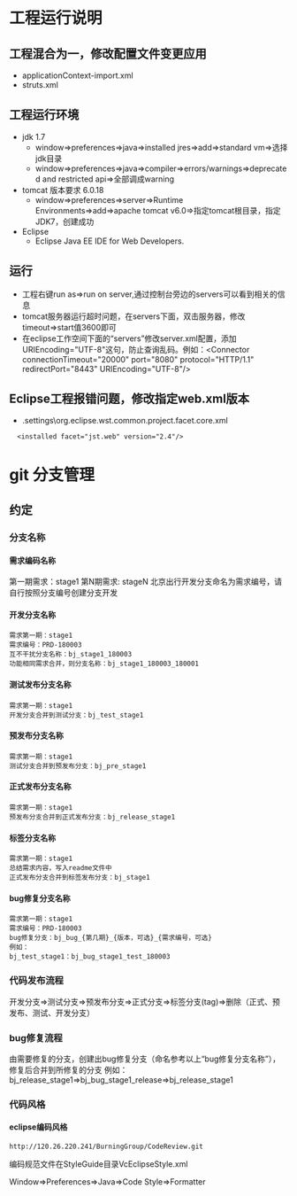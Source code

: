 # 工程运行说明

## 工程混合为一，修改配置文件变更应用
- applicationContext-import.xml
- struts.xml

## 工程运行环境

- jdk 1.7
    - window=>preferences=>java=>installed jres=>add=>standard vm=>选择jdk目录
    - window=>preferences=>java=>compiler=>errors/warnings=>deprecated and restricted api=>全部调成warning
- tomcat 版本要求 6.0.18
    - window=>preferences=>server=>Runtime Environments=>add=>apache tomcat v6.0=>指定tomcat根目录，指定JDK7，创建成功 
- Eclipse
	- Eclipse Java EE IDE for Web Developers.

## 运行
- 工程右键run as=>run on server,通过控制台旁边的servers可以看到相关的信息
- tomcat服务器运行超时问题，在servers下面，双击服务器，修改timeout=>start值3600即可
- 在eclipse工作空间下面的“servers”修改server.xml配置，添加URIEncoding="UTF-8"这句，防止查询乱码。例如：\<Connector connectionTimeout="20000" port="8080" protocol="HTTP/1.1" redirectPort="8443" URIEncoding="UTF-8"/>

## Eclipse工程报错问题，修改指定web.xml版本
- \.settings\org.eclipse.wst.common.project.facet.core.xml

```
  <installed facet="jst.web" version="2.4"/>
```

# git 分支管理

## 约定

### 分支名称

#### 需求编码名称
第一期需求：stage1
第N期需求: stageN
北京出行开发分支命名为需求编号，请自行按照分支编号创建分支开发
#### 开发分支名称
```
需求第一期：stage1
需求编号：PRD-180003
互不干扰分支名称：bj_stage1_180003
功能相同需求合并，则分支名称：bj_stage1_180003_180001
```
#### 测试发布分支名称
```
需求第一期：stage1
开发分支合并到测试分支：bj_test_stage1
```
#### 预发布分支名称
```
需求第一期：stage1
测试分支合并到预发布分支：bj_pre_stage1
```
#### 正式发布分支名称
```
需求第一期：stage1
预发布分支合并到正式发布分支：bj_release_stage1
```
#### 标签分支名称
```
需求第一期：stage1
总结需求内容，写入readme文件中
正式发布分支合并到标签发布分支：bj_stage1
```
#### bug修复分支名称
```
需求第一期：stage1
需求编号：PRD-180003
bug修复分支：bj_bug_{第几期}_{版本，可选}_{需求编号，可选}
例如：
bj_test_stage1：bj_bug_stage1_test_180003

```

### 代码发布流程

开发分支=>测试分支=>预发布分支=>正式分支=>标签分支(tag)=>删除（正式、预发布、测试、开发分支）

### bug修复流程

由需要修复的分支，创建出bug修复分支（命名参考以上“bug修复分支名称”），修复后合并到所修复的分支
例如：
bj_release_stage1=>bj_bug_stage1_release=>bj_release_stage1

### 代码风格

#### eclipse编码风格
```
http://120.26.220.241/BurningGroup/CodeReview.git
```
编码规范文件在StyleGuide目录VcEclipseStyle.xml

Window=>Preferences=>Java=>Code Style=>Formatter

